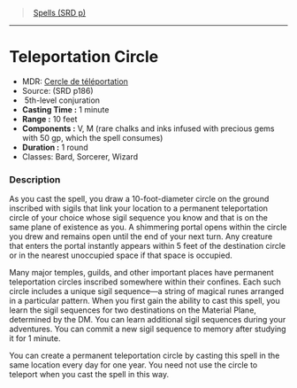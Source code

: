 ﻿---
!SpellItem
Family: SpellVO
Level: 5
Type: conjuration
CastingTime: 1 minute
Range: 10 feet
Components: V, M (rare chalks and inks infused with precious gems with 50 gp, which the spell consumes)
Duration: 1 round
Classes: Bard, Sorcerer, Wizard
Id: spells_vo.md#teleportation-circle
ParentLink: spells_vo.md#spells-srd-p
Name: Teleportation Circle
ParentName: Spells (SRD p)
NameLevel: 1
AltName: '[Cercle de téléportation](hd_spells_cercle_de_teleportation.md)'
Source: (SRD p186)
Attributes:
  Name: Teleportation Circle
  Markdown: >+
    # <!--Name-->Teleportation Circle<!--/Name-->


    - MDR: <!--AltName-->[Cercle de téléportation](hd_spells_cercle_de_teleportation.md)<!--/AltName-->

    - Source: <!--Source-->(SRD p186)<!--/Source-->

    -  <!--Level-->5<!--/Level-->th-level <!--Type-->conjuration<!--/Type-->

    - **Casting Time :** <!--CastingTime-->1 minute<!--/CastingTime-->

    - **Range :** <!--Range-->10 feet<!--/Range-->

    - **Components :** <!--Components-->V, M (rare chalks and inks infused with precious gems with 50 gp, which the spell consumes)<!--/Components-->

    - **Duration :** <!--Duration-->1 round<!--/Duration-->

    - Classes: <!--Classes-->Bard, Sorcerer, Wizard<!--/Classes-->


    ### Description


    As you cast the spell, you draw a 10-foot-diameter circle on the ground inscribed with sigils that link your location to a permanent teleportation circle of your choice whose sigil sequence you know and that is on the same plane of existence as you. A shimmering portal opens within the circle you drew and remains open until the end of your next turn. Any creature that enters the portal instantly appears within 5 feet of the destination circle or in the nearest unoccupied space if that space is occupied.


    Many major temples, guilds, and other important places have permanent teleportation circles inscribed somewhere within their confines. Each such circle includes a unique sigil sequence—a string of magical runes arranged in a particular pattern. When you first gain the ability to cast this spell, you learn the sigil sequences for two destinations on the Material Plane, determined by the DM. You can learn additional sigil sequences during your adventures. You can commit a new sigil sequence to memory after studying it for 1 minute.


    You can create a permanent teleportation circle by casting this spell in the same location every day for one year. You need not use the circle to teleport when you cast the spell in this way.

  AltName: '[Cercle de téléportation](hd_spells_cercle_de_teleportation.md)'
  Source: (SRD p186)
  Level: 5
  Type: conjuration
  CastingTime: 1 minute
  Range: 10 feet
  Components: V, M (rare chalks and inks infused with precious gems with 50 gp, which the spell consumes)
  Duration: 1 round
  Classes: Bard, Sorcerer, Wizard
AttributesDictionary: >+
  Name: Teleportation Circle

  Markdown: >+

    # <!--Name-->Teleportation Circle<!--/Name-->





    - MDR: <!--AltName-->[Cercle de téléportation](hd_spells_cercle_de_teleportation.md)<!--/AltName-->



    - Source: <!--Source-->(SRD p186)<!--/Source-->



    -  <!--Level-->5<!--/Level-->th-level <!--Type-->conjuration<!--/Type-->



    - **Casting Time :** <!--CastingTime-->1 minute<!--/CastingTime-->



    - **Range :** <!--Range-->10 feet<!--/Range-->



    - **Components :** <!--Components-->V, M (rare chalks and inks infused with precious gems with 50 gp, which the spell consumes)<!--/Components-->



    - **Duration :** <!--Duration-->1 round<!--/Duration-->



    - Classes: <!--Classes-->Bard, Sorcerer, Wizard<!--/Classes-->





    ### Description





    As you cast the spell, you draw a 10-foot-diameter circle on the ground inscribed with sigils that link your location to a permanent teleportation circle of your choice whose sigil sequence you know and that is on the same plane of existence as you. A shimmering portal opens within the circle you drew and remains open until the end of your next turn. Any creature that enters the portal instantly appears within 5 feet of the destination circle or in the nearest unoccupied space if that space is occupied.





    Many major temples, guilds, and other important places have permanent teleportation circles inscribed somewhere within their confines. Each such circle includes a unique sigil sequence—a string of magical runes arranged in a particular pattern. When you first gain the ability to cast this spell, you learn the sigil sequences for two destinations on the Material Plane, determined by the DM. You can learn additional sigil sequences during your adventures. You can commit a new sigil sequence to memory after studying it for 1 minute.





    You can create a permanent teleportation circle by casting this spell in the same location every day for one year. You need not use the circle to teleport when you cast the spell in this way.



  AltName: '[Cercle de téléportation](hd_spells_cercle_de_teleportation.md)'

  Source: (SRD p186)

  Level: 5

  Type: conjuration

  CastingTime: 1 minute

  Range: 10 feet

  Components: V, M (rare chalks and inks infused with precious gems with 50 gp, which the spell consumes)

  Duration: 1 round

  Classes: Bard, Sorcerer, Wizard

---
> [Spells (SRD p)](srd_spells.md)

---

# Teleportation Circle

- MDR: [Cercle de téléportation](hd_spells_cercle_de_teleportation.md)
- Source: (SRD p186)
-  5th-level conjuration
- **Casting Time :** 1 minute
- **Range :** 10 feet
- **Components :** V, M (rare chalks and inks infused with precious gems with 50 gp, which the spell consumes)
- **Duration :** 1 round
- Classes: Bard, Sorcerer, Wizard

### Description

As you cast the spell, you draw a 10-foot-diameter circle on the ground inscribed with sigils that link your location to a permanent teleportation circle of your choice whose sigil sequence you know and that is on the same plane of existence as you. A shimmering portal opens within the circle you drew and remains open until the end of your next turn. Any creature that enters the portal instantly appears within 5 feet of the destination circle or in the nearest unoccupied space if that space is occupied.

Many major temples, guilds, and other important places have permanent teleportation circles inscribed somewhere within their confines. Each such circle includes a unique sigil sequence—a string of magical runes arranged in a particular pattern. When you first gain the ability to cast this spell, you learn the sigil sequences for two destinations on the Material Plane, determined by the DM. You can learn additional sigil sequences during your adventures. You can commit a new sigil sequence to memory after studying it for 1 minute.

You can create a permanent teleportation circle by casting this spell in the same location every day for one year. You need not use the circle to teleport when you cast the spell in this way.

